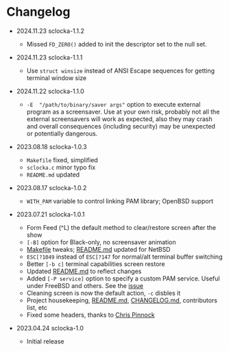 # Changelog

* 2024.11.23        sclocka-1.1.2
  * Missed `FD_ZERO()` added to init the descriptor set to the null set.

* 2024.11.23        sclocka-1.1.1
  * Use `struct winsize` instead of ANSI Escape sequences for getting terminal window size

* 2024.11.22        sclocka-1.1.0
  * `-E  "/path/to/binary/saver args"` option to execute external program as a screensaver.
    Use at your own risk, probably not all the external screensavers will work as expected,
    also they may crash and overall consequences (including security) may be unexpected
    or potentially dangerous.

* 2023.08.18        sclocka-1.0.3
  * `Makefile` fixed, simplified
  * `sclocka.c` minor typo fix
  * `README.md` updated

* 2023.08.17        sclocka-1.0.2
  * `WITH_PAM` variable to control linking PAM library; OpenBSD support

* 2023.07.21        sclocka-1.0.1
  * Form Feed (^L) the default method to clear/restore screen after the show
  * `[-B]` option for Black-only, no screensaver animation
  * [Makefile](Makefile) tweaks; [README.md](README.md) updated for NetBSD
  * `ESC[?1049` instead of `ESC[?147` for normal/alt terminal buffer switching
  * Better `[-b c]` terminal capabilities screen restore
  * Updated [README.md](README.md) to reflect changes
  * Added `[-P service]` option to specify a custom PAM service. Useful under
    FreeBSD and others. See the [issue](https://github.com/mezantrop/sclocka/issues/1)
  * Cleaning screen is now the default action, `-c` disbles it
  * Project housekeeping, [README.md](README.md), [CHANGELOG.md](CHANGELOG.md),
    contributors list, etc
  * Fixed some headers, thanks to [Chris Pinnock](https://chrispinnock.com)

* 2023.04.24        sclocka-1.0
  * Initial release
